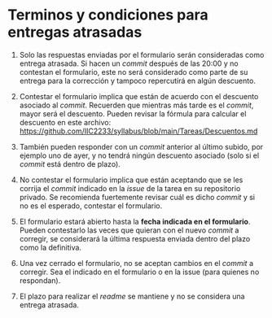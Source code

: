 # Terminos y condiciones para entregas atrasadas

1. Solo las respuestas enviadas por el formulario serán consideradas como entrega atrasada. Si hacen un _commit_ después de las 20:00 y no contestan el formulario, este no será considerado como parte de su entrega para la corrección y tampoco repercutirá en algún descuento.

2. Contestar el formulario implica que están de acuerdo con el descuento asociado al _commit_. Recuerden que mientras más tarde es el _commit_, mayor será el descuento. Pueden revisar la fórmula para calcular el descuento en este archivo: https://github.com/IIC2233/syllabus/blob/main/Tareas/Descuentos.md 

3. También pueden responder con un _commit_ anterior al último subido, por ejemplo uno de ayer, y no tendrá ningún descuento asociado (solo si el _commit_ está dentro de plazo).

4. No contestar el formulario implica que están aceptando que se les corrija el _commit_ indicado en la _issue_ de la tarea en su repositorio privado. Se recomienda fuertemente revisar cuál es dicho _commit_ y si no es el esperado, contestar el formulario.

5. El formulario estará abierto hasta la **fecha indicada en el formulario**. Pueden contestarlo las veces que quieran con el nuevo _commit_ a corregir, se considerará la última respuesta enviada dentro del plazo como la definitiva.

6.  Una vez cerrado el formulario, no se aceptan cambios en el _commit_ a corregir. Sea el indicado en el formulario o en la issue (para quienes no respondan). 

7. El plazo para realizar el _readme_ se mantiene y no se considera una entrega atrasada.
